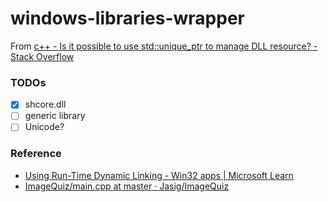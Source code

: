 windows-libraries-wrapper
=========================
From [c++ - Is it possible to use std::unique_ptr to manage DLL resource? - Stack Overflow](https://stackoverflow.com/questions/31692871/is-it-possible-to-use-stdunique-ptr-to-manage-dll-resource)

### TODOs
- [x] shcore.dll
- [ ] generic library
- [ ] Unicode?

### Reference
- [Using Run-Time Dynamic Linking - Win32 apps | Microsoft Learn](https://learn.microsoft.com/en-us/windows/win32/dlls/using-run-time-dynamic-linking)
- [ImageQuiz/main.cpp at master · Jasig/ImageQuiz](https://github.com/Jasig/ImageQuiz/blob/master/Image-Labeler/main.cpp)
